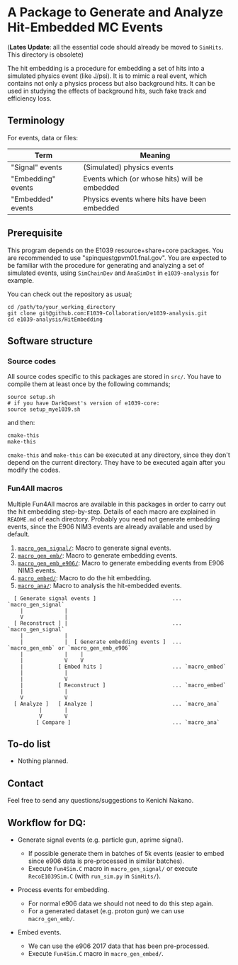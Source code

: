 # A Package to Generate and Analyze Hit-Embedded MC Events

(**Lates Update**: all the essential code should already be moved to `SimHits`. This directory is obsolete)

The hit embedding is a procedure for embedding a set of hits into a simulated physics event (like J/psi).
It is to mimic a real event, which contains not only a physics process but also background hits.
It can be used in studying the effects of background hits, such fake track and efficiency loss.

## Terminology

For events, data or files:

| Term | Meaning |
| ---- | ------- |
| "Signal" events    | (Simulated) physics events                    |
| "Embedding" events | Events which (or whose hits) will be embedded |
| "Embedded" events  | Physics events where hits have been embedded  |

## Prerequisite

This program depends on the E1039 resource+share+core packages.
You are recommended to use "spinquestgpvm01.fnal.gov".
You are expected to be familiar with the procedure for generating and analyzing a set of simulated events, using `SimChainDev` and `AnaSimDst` in `e1039-analysis` for example.

You can check out the repository as usual;
```
cd /path/to/your_working_directory
git clone git@github.com:E1039-Collaboration/e1039-analysis.git
cd e1039-analysis/HitEmbedding
```

## Software structure

### Source codes

All source codes specific to this packages are stored in `src/`.
You have to compile them at least once by the following commands;
```
source setup.sh
# if you have DarkQuest's version of e1039-core:
source setup_mye1039.sh
```
and then:
```
cmake-this
make-this
```

`cmake-this` and `make-this` can be executed at any directory, since they don't depend on the current directory.
They have to be executed again after you modify the codes.

### Fun4All macros

Multiple Fun4All macros are available in this packages in order to carry out the hit embedding step-by-step.
Details of each macro are explained in `README.md` of each directory.
Probably you need not generate embedding events, since the E906 NIM3 events are already available and used by default.

1. [`macro_gen_signal/`](macro_gen_signal/):  Macro to generate signal events.
1. [`macro_gen_emb/`](macro_gen_emb/):  Macro to generate embedding events.
1. [`macro_gen_emb_e906/`](macro_gen_emb_e906/):  Macro to generate embedding events from E906 NIM3 events.
1. [`macro_embed/`](macro_embed/):  Macro to do the hit embedding.
1. [`macro_ana/`](macro_ana/):  Macro to analysis the hit-embedded events.

```
  [ Generate signal events ]                        ... `macro_gen_signal`
    |             |
    V             |
  [ Reconstruct ] |                                 ... `macro_gen_signal`
    |             |
    |             |  [ Generate embedding events ]  ... `macro_gen_emb` or `macro_gen_emb_e906`
    |             |    |
    |             V    V
    |           [ Embed hits ]                      ... `macro_embed`
    |             |
    |             V
    |           [ Reconstruct ]                     ... `macro_embed`
    |             |
    V             V
  [ Analyze ]   [ Analyze ]                         ... `macro_ana`
          |       |
          V       V
         [ Compare ]                                ... `macro_ana`
```

## To-do list

* Nothing planned.

## Contact

Feel free to send any questions/suggestions to Kenichi Nakano.

## Workflow for DQ:
- Generate signal events (e.g. particle gun, aprime signal). 
  - If possible generate them in batches of 5k events (easier to embed since e906 data is pre-processed in similar batches).
  - Execute `Fun4Sim.C` macro in `macro_gen_signal/` or execute `RecoE1039Sim.C` (with `run_sim.py` in `SimHits/`).

- Process events for embedding.
  - For normal e906 data we should not need to do this step again.
  - For a generated dataset (e.g. proton gun) we can use `macro_gen_emb/`.

- Embed events.
  - We can use the e906 2017 data that has been pre-processed.
  - Execute `Fun4Sim.C` macro in `macro_gen_embed/`.

